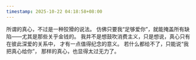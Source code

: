 ```yaml
---
timestamp: 2025-10-22 04:18:58+08:00
---
```


所谓的真心，不过是一种狡猾的说法。
仿佛只要我“足够爱你”，就能掩盖所有缺陷——尤其是那些关乎金钱的。
我并不是想鼓吹消费主义，只是想说，真心只有在彼此深爱的关系中，
才有一点值得纪念的意义。
若什么都给不了，只能说“我把真心给你”，
那样的真心，也显得太过无力了。